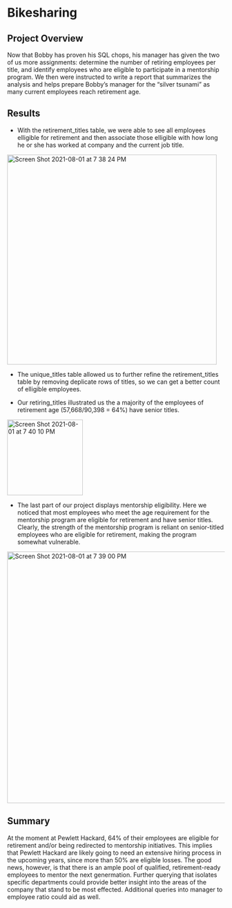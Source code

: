 # Bikesharing

## Project Overview
Now that Bobby has proven his SQL chops, his manager has given the two of us more assignments: determine the number of retiring employees per title, and identify employees who are eligible to participate in a mentorship program. We then were instructed to write a report that summarizes the analysis and helps prepare Bobby’s manager for the “silver tsunami” as many current employees reach retirement age.

## Results
- With the retirement_titles table, we were able to see all employees elligible for retirement and then associate those elligible with how long he or she has worked at company and the current job title.

<img width="485" alt="Screen Shot 2021-08-01 at 7 38 24 PM" src="https://user-images.githubusercontent.com/84995704/127790595-24b33154-1c72-4f93-8022-15416720e6b9.png">

- The unique_titles table  allowed us to further refine the retirement_titles table by removing deplicate rows of titles, so we can get a better count of elligible employees. 

- Our retiring_titles illustrated us the a majority of the employees of retirement age (57,668/90,398 = 64%) have senior titles.

<img width="175" alt="Screen Shot 2021-08-01 at 7 40 10 PM" src="https://user-images.githubusercontent.com/84995704/127790640-8b7e0b58-5881-4ad2-a177-0ec7723f98dc.png">

- The last part of our project displays mentorship eligibility. Here we noticed that most employees who meet the age requirement for the mentorship program are eligible for retirement and have senior titles. Clearly, the strength of the mentorship program is reliant on senior-titled employees who are eligible for retirement, making the program somewhat vulnerable. 

<img width="581" alt="Screen Shot 2021-08-01 at 7 39 00 PM" src="https://user-images.githubusercontent.com/84995704/127790614-086bbb4b-22f1-4aec-82ea-95bd372e0afa.png">

## Summary
At the moment at Pewlett Hackard, 64% of their employees are eligible for retirement and/or being redirected to mentorship initiatives. This implies that Pewlett Hackard are likely going to need an extensive hiring process in the upcoming years, since more than 50% are eligible losses. The good news, however, is that there is an ample pool of qualified, retirement-ready employees to mentor the next genermation. Further querying that isolates specific departments could provide better insight into the areas of the company that stand to be most effected.  Additional queries into manager to employee ratio could aid as well. 
